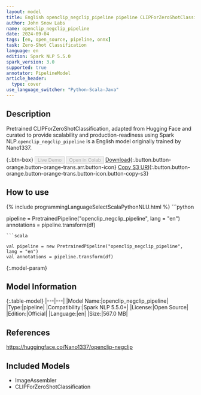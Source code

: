 ```yaml
---
layout: model
title: English openclip_negclip_pipeline pipeline CLIPForZeroShotClassification from Nano1337
author: John Snow Labs
name: openclip_negclip_pipeline
date: 2024-09-04
tags: [en, open_source, pipeline, onnx]
task: Zero-Shot Classification
language: en
edition: Spark NLP 5.5.0
spark_version: 3.0
supported: true
annotator: PipelineModel
article_header:
  type: cover
use_language_switcher: "Python-Scala-Java"
---
```


## Description

Pretrained CLIPForZeroShotClassification, adapted from Hugging Face and curated to provide scalability and production-readiness using Spark NLP.`openclip_negclip_pipeline` is a English model originally trained by Nano1337.

{:.btn-box}
<button class="button button-orange" disabled>Live Demo</button>
<button class="button button-orange" disabled>Open in Colab</button>
[Download](https://s3.amazonaws.com/auxdata.johnsnowlabs.com/public/models/openclip_negclip_pipeline_en_5.5.0_3.0_1725491551625.zip){:.button.button-orange.button-orange-trans.arr.button-icon}
[Copy S3 URI](s3://auxdata.johnsnowlabs.com/public/models/openclip_negclip_pipeline_en_5.5.0_3.0_1725491551625.zip){:.button.button-orange.button-orange-trans.button-icon.button-copy-s3}

## How to use



<div class="tabs-box" markdown="1">
{% include programmingLanguageSelectScalaPythonNLU.html %}
```python

pipeline = PretrainedPipeline("openclip_negclip_pipeline", lang = "en")
annotations =  pipeline.transform(df)   

```
```scala

val pipeline = new PretrainedPipeline("openclip_negclip_pipeline", lang = "en")
val annotations = pipeline.transform(df)

```
</div>

{:.model-param}
## Model Information

{:.table-model}
|---|---|
|Model Name:|openclip_negclip_pipeline|
|Type:|pipeline|
|Compatibility:|Spark NLP 5.5.0+|
|License:|Open Source|
|Edition:|Official|
|Language:|en|
|Size:|567.0 MB|

## References

https://huggingface.co/Nano1337/openclip-negclip

## Included Models

- ImageAssembler
- CLIPForZeroShotClassification